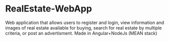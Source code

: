 # RealEstate-WebApp
Web application that allows users to register and login, view information and images of real estate available for buying, search for real estate by multiple criteria, or post an advertisment. Made in Angular+NodeJs (MEAN stack)
